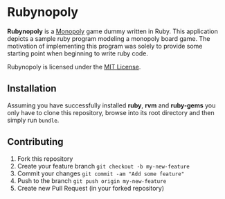 # Rubynopoly

**Rubynopoly** is a [Monopoly](http://en.wikipedia.org/wiki/Monopoly_%28game%29) game dummy written in Ruby. This application depicts a sample ruby program modeling a monopoly board game. The motivation of implementing this program was solely to provide some starting point when beginning to write ruby code.

Rubynopoly is licensed under the [MIT License](http://opensource.org/licenses/MIT).

## Installation
Assuming you have successfully installed **ruby**, **rvm** and **ruby-gems** you only have to clone this repository, browse into its root directory and then simply run ````bundle````.

## Contributing
1. Fork this repository
2. Create your feature branch `git checkout -b my-new-feature`
3. Commit your changes `git commit -am "Add some feature"`
4. Push to the branch `git push origin my-new-feature`
5. Create new Pull Request (in your forked repository)
